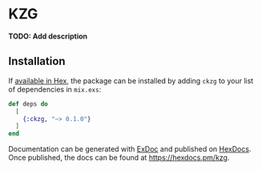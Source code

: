 # KZG

**TODO: Add description**

## Installation

If [available in Hex](https://hex.pm/docs/publish), the package can be installed
by adding `ckzg` to your list of dependencies in `mix.exs`:

```elixir
def deps do
  [
    {:ckzg, "~> 0.1.0"}
  ]
end
```

Documentation can be generated with [ExDoc](https://github.com/elixir-lang/ex_doc)
and published on [HexDocs](https://hexdocs.pm). Once published, the docs can
be found at <https://hexdocs.pm/kzg>.
